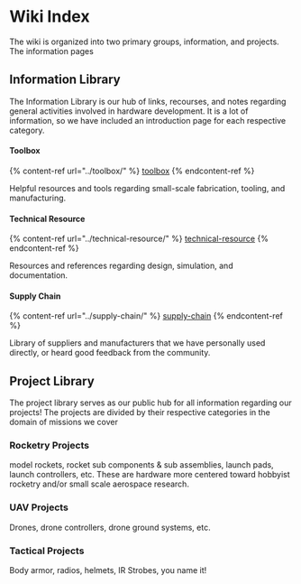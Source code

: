 # Wiki Index

The wiki is organized into two primary groups, information, and projects. The information pages&#x20;



## Information Library

The Information Library is our hub of links, recourses, and notes regarding general activities involved in hardware development. It is a lot of information, so we have included an introduction page for each respective category.&#x20;

#### Toolbox

{% content-ref url="../toolbox/" %}
[toolbox](../toolbox/)
{% endcontent-ref %}

Helpful resources and tools regarding small-scale fabrication, tooling, and manufacturing.

#### Technical Resource

{% content-ref url="../technical-resource/" %}
[technical-resource](../technical-resource/)
{% endcontent-ref %}

Resources and references regarding design, simulation, and documentation.

#### Supply Chain

{% content-ref url="../supply-chain/" %}
[supply-chain](../supply-chain/)
{% endcontent-ref %}

Library of suppliers and manufacturers that we have personally used directly, or heard good feedback from the community.

## Project Library

The project library serves as our public hub for all information regarding our projects! The projects are divided by their respective categories in the domain of missions we cover

### Rocketry Projects

model rockets, rocket sub components & sub assemblies, launch pads, launch controllers, etc. These are hardware more centered toward hobbyist rocketry and/or small scale aerospace research.

### UAV Projects

Drones, drone controllers, drone ground systems, etc.&#x20;

### Tactical Projects

Body armor, radios, helmets, IR Strobes, you name it!
